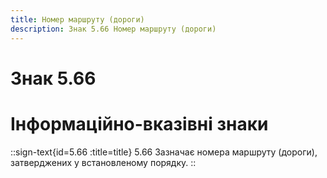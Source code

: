 ```yaml
---
title: Номер маршруту (дороги)
description: Знак 5.66 Номер маршруту (дороги)
---
```

# Знак 5.66
# Інформаційно-вказівні знаки
::sign-text{id=5.66 :title=title}
5.66 Зазначає номера маршруту (дороги), затверджених у встановленому порядку.
::